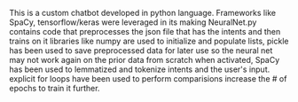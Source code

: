 This is a custom chatbot developed in python language.
Frameworks like SpaCy, tensorflow/keras were leveraged in its making
NeuralNet.py contains code that preprocesses the json file that has the intents and then trains on it
libraries like numpy are used to initialize and populate lists, pickle has been used to save preprocessed data for later use so the neural net may not work again on the prior data from scratch when activated,
SpaCy has been used to lemmatized and tokenize intents and the user's input.
explicit for loops have been used to perform comparisions 
increase the # of epochs to train it further.
